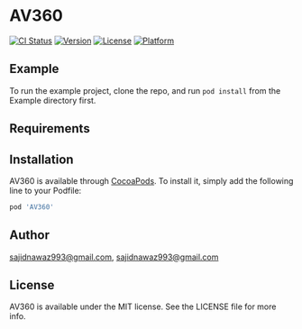 # AV360

[![CI Status](https://img.shields.io/travis/sajidnawaz993@gmail.com/AV360.svg?style=flat)](https://travis-ci.org/sajidnawaz993@gmail.com/AV360)
[![Version](https://img.shields.io/cocoapods/v/AV360.svg?style=flat)](https://cocoapods.org/pods/AV360)
[![License](https://img.shields.io/cocoapods/l/AV360.svg?style=flat)](https://cocoapods.org/pods/AV360)
[![Platform](https://img.shields.io/cocoapods/p/AV360.svg?style=flat)](https://cocoapods.org/pods/AV360)

## Example

To run the example project, clone the repo, and run `pod install` from the Example directory first.

## Requirements

## Installation

AV360 is available through [CocoaPods](https://cocoapods.org). To install
it, simply add the following line to your Podfile:

```ruby
pod 'AV360'
```

## Author

sajidnawaz993@gmail.com, sajidnawaz993@gmail.com

## License

AV360 is available under the MIT license. See the LICENSE file for more info.
